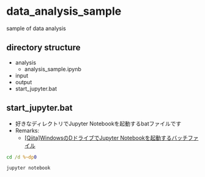 # data_analysis_sample
sample of data analysis

## directory structure
- analysis
    - analysis_sample.ipynb
- input
- output
- start_jupyter.bat

## start_jupyter.bat
- 好きなディレクトリでJupyter Notebookを起動するbatファイルです
- Remarks:
    - [[Qiita]WindowsのDドライブでJupyter Notebookを起動するバッチファイル](https://qiita.com/AnnnPsinan414/items/7764723ed5183ea4b3e4)

```bat
cd /d %~dp0

jupyter notebook
```
